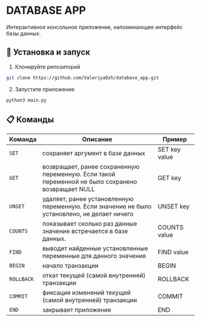 # DATABASE APP
Интерактивное консольное приложение, напоминающее интерфейс базы
данных.

## 🚀 Установка и запуск

1. Клонируйте репозиторий

```bash
git clone https://github.com/ValeriyaDzh/database_app.git
```

2. Запустите приложение

```bash
python3 main.py
```

## 📋 Команды
| Команда | Описание | Пример |
| --- | --- | --- |
| `SET`| сохраняет аргумент в базе данных | SET key value
| `GET`| возвращает, ранее сохраненную переменную. Если такой переменной не было сохранено возвращает NULL | GET key |
| `UNSET`| удаляет, ранее установленную переменную. Если значение не было установлено, не делает ничего | UNSET key |
| `COUNTS`| показывает сколько раз данные значение встречается в базе данных. | COUNTS value |
| `FIND`| выводит найденные установленные переменные для данного значения | FIND value |
| `BEGIN`| начало транзакции | BEGIN |
| `ROLLBACK`| откат текущей (самой внутренней) транзакции | ROLLBACK |
| `COMMIT`| фиксация изменений текущей (самой внутренней) транзакции | COMMIT |
| `END`| закрывает приложение | END |